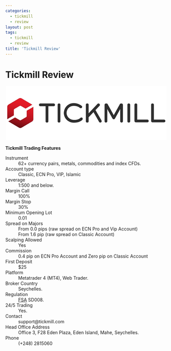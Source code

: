 ```yaml
---
categories:
  - tickmill
  - review
layout: post
tags:
  - tickmill
  - review
title: 'Tickmill Review'
---
```

# Tickmill Review

<div align="center">
<img alt="Tickmill Review" src="/static/img/broker-logo/tickmill.jpg" title="Tickmill Review" >
</div>

<strong>Tickmill Trading Features</strong>

<dl class="dl-horizontal">
  <dt>Instrument</dt><dd>62+ currency pairs, metals, commodities and index CFDs.</dd>
  <dt>Account type</dt><dd>Classic, ECN Pro, VIP, Islamic</dd>
  <dt>Leverage</dt><dd>1:500 and below.</dd>
  <dt>Margin Call</dt><dd>100%</dd>
  <dt>Margin Stop</dt><dd>30%</dd>
  <dt>Minimum Opening Lot</dt><dd>0.01</dd>
  <dt>Spread on Majors</dt><dd>From 0.0 pips (raw spread on ECN Pro and Vip Account)</dd><dd>From 1.6 pip (raw spread on Classic Account)</dd>
  <dt>Scalping Allowed</dt><dd>Yes</dd>
  <dt>Commission</dt><dd>0.4 pip on ECN Pro Account and Zero pip on Classic Account</dd>
  <dt>First Deposit</dt><dd>$25</dd>
  <dt>Platform</dt><dd>Metatrader 4 (MT4), Web Trader.</dd>
  <dt>Broker Country</dt><dd>Seychelles.</dd>
  <dt>Regulation</dt><dd><a href="http://www.gravtrade.com/fsa/regulator/2016/01/01/fsa.html">FSA</a> SD008.</dd>
  <dt>24/5 Trading</dt><dd>Yes.</dd>
  <dt>Contact</dt><dd>support@tickmill.com</dd>
  <dt>Head Office Address</dt><dd>Office 3, F28 Eden Plaza, Eden Island, Mahe, Seychelles.</dd>
  <dt>Phone</dt><dd>(+248) 2815060</dd>
</dl>
